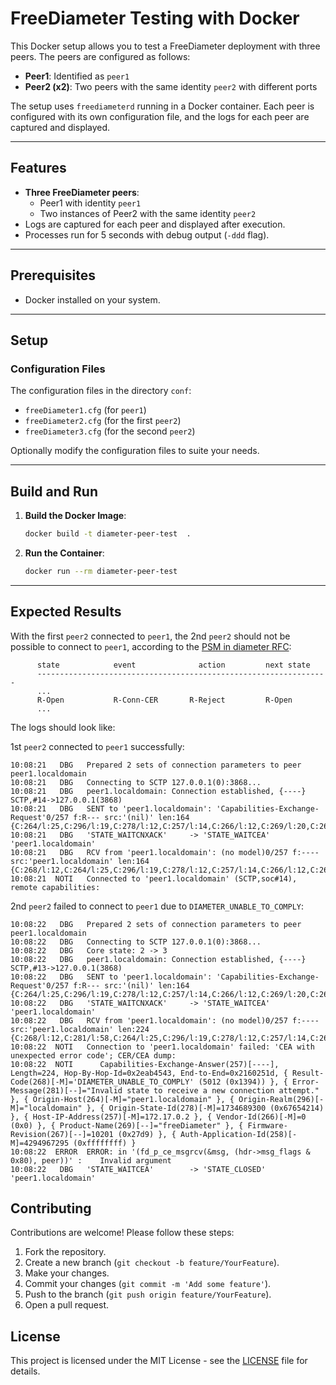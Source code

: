 # FreeDiameter Testing with Docker

This Docker setup allows you to test a FreeDiameter deployment with three peers. The peers are configured as follows:
- **Peer1**: Identified as `peer1`
- **Peer2 (x2)**: Two peers with the same identity `peer2` with different ports

The setup uses `freediameterd` running in a Docker container. Each peer is configured with its own configuration file, and the logs for each peer are captured and displayed.

---

## Features

- **Three FreeDiameter peers**:
  - Peer1 with identity `peer1`
  - Two instances of Peer2 with the same identity `peer2`
- Logs are captured for each peer and displayed after execution.
- Processes run for 5 seconds with debug output (`-ddd` flag).

---

## Prerequisites

- Docker installed on your system.

---

## Setup

### Configuration Files
The configuration files in the directory `conf`:
- `freeDiameter1.cfg` (for `peer1`)
- `freeDiameter2.cfg` (for the first `peer2`)
- `freeDiameter3.cfg` (for the second `peer2`)

Optionally modify the configuration files to suite your needs.

---

## Build and Run

1. **Build the Docker Image**:
   ```bash
   docker build -t diameter-peer-test  .

2. **Run the Container**:
   ```bash
   docker run --rm diameter-peer-test

---

## Expected Results

With the first `peer2` connected to `peer1`, the 2nd `peer2` should not be possible to connect to `peer1`, according to the [PSM in diameter RFC](https://datatracker.ietf.org/doc/html/rfc6733#section-5.6):

```plantext
      state            event              action         next state
      -----------------------------------------------------------------
      ...
      R-Open           R-Conn-CER       R-Reject         R-Open
      ...
```

The logs should look like:

1st `peer2` connected to `peer1` successfully:
```plantext
10:08:21   DBG   Prepared 2 sets of connection parameters to peer peer1.localdomain
10:08:21   DBG   Connecting to SCTP 127.0.0.1(0):3868...
10:08:21   DBG   peer1.localdomain: Connection established, {----} SCTP,#14->127.0.0.1(3868)
10:08:21   DBG   SENT to 'peer1.localdomain': 'Capabilities-Exchange-Request'0/257 f:R--- src:'(nil)' len:164 {C:264/l:25,C:296/l:19,C:278/l:12,C:257/l:14,C:266/l:12,C:269/l:20,C:267/l:12,C:299/l:12,C:258/l:12}
10:08:21   DBG   'STATE_WAITCNXACK'     -> 'STATE_WAITCEA'      'peer1.localdomain'
10:08:21   DBG   RCV from 'peer1.localdomain': (no model)0/257 f:---- src:'peer1.localdomain' len:164 {C:268/l:12,C:264/l:25,C:296/l:19,C:278/l:12,C:257/l:14,C:266/l:12,C:269/l:20,C:267/l:12,C:258/l:12}
10:08:21  NOTI   Connected to 'peer1.localdomain' (SCTP,soc#14), remote capabilities: 
```

2nd `peer2` failed to connect to `peer1` due to `DIAMETER_UNABLE_TO_COMPLY`:
```plantext
10:08:22   DBG   Prepared 2 sets of connection parameters to peer peer1.localdomain
10:08:22   DBG   Connecting to SCTP 127.0.0.1(0):3868...
10:08:22   DBG   Core state: 2 -> 3
10:08:22   DBG   peer1.localdomain: Connection established, {----} SCTP,#13->127.0.0.1(3868)
10:08:22   DBG   SENT to 'peer1.localdomain': 'Capabilities-Exchange-Request'0/257 f:R--- src:'(nil)' len:164 {C:264/l:25,C:296/l:19,C:278/l:12,C:257/l:14,C:266/l:12,C:269/l:20,C:267/l:12,C:299/l:12,C:258/l:12}
10:08:22   DBG   'STATE_WAITCNXACK'     -> 'STATE_WAITCEA'      'peer1.localdomain'
10:08:22   DBG   RCV from 'peer1.localdomain': (no model)0/257 f:---- src:'peer1.localdomain' len:224 {C:268/l:12,C:281/l:58,C:264/l:25,C:296/l:19,C:278/l:12,C:257/l:14,C:266/l:12,C:269/l:20,C:267/l:12,C:258/l:12}
10:08:22  NOTI   Connection to 'peer1.localdomain' failed: 'CEA with unexpected error code'; CER/CEA dump:
10:08:22  NOTI      Capabilities-Exchange-Answer(257)[----], Length=224, Hop-By-Hop-Id=0x2eab4543, End-to-End=0x2160251d, { Result-Code(268)[-M]='DIAMETER_UNABLE_TO_COMPLY' (5012 (0x1394)) }, { Error-Message(281)[--]="Invalid state to receive a new connection attempt." }, { Origin-Host(264)[-M]="peer1.localdomain" }, { Origin-Realm(296)[-M]="localdomain" }, { Origin-State-Id(278)[-M]=1734689300 (0x67654214) }, { Host-IP-Address(257)[-M]=172.17.0.2 }, { Vendor-Id(266)[-M]=0 (0x0) }, { Product-Name(269)[--]="freeDiameter" }, { Firmware-Revision(267)[--]=10201 (0x27d9) }, { Auth-Application-Id(258)[-M]=4294967295 (0xffffffff) }
10:08:22  ERROR  ERROR: in '(fd_p_ce_msgrcv(&msg, (hdr->msg_flags & 0x80), peer))' :    Invalid argument
10:08:22   DBG   'STATE_WAITCEA'        -> 'STATE_CLOSED'       'peer1.localdomain'
```

## Contributing

Contributions are welcome! Please follow these steps:

1. Fork the repository.
2. Create a new branch (`git checkout -b feature/YourFeature`).
3. Make your changes.
4. Commit your changes (`git commit -m 'Add some feature'`).
5. Push to the branch (`git push origin feature/YourFeature`).
6. Open a pull request.

## License

This project is licensed under the MIT License - see the [LICENSE](LICENSE) file for details.